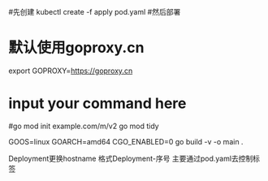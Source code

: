 #先创建
kubectl create -f apply pod.yaml 
#然后部署
# 默认使用goproxy.cn
export GOPROXY=https://goproxy.cn
# input your command here
#go mod init example.com/m/v2
go mod tidy 

GOOS=linux GOARCH=amd64 CGO_ENABLED=0  go build -v -o main .


Deployment更换hostname  格式Deployment-序号
主要通过pod.yaml去控制标签
